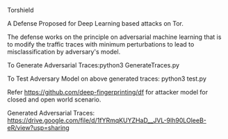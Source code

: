 Torshield

A Defense Proposed for Deep Learning based attacks on Tor.

The defense works on the principle on adversarial machine learning that is to modify the traffic traces with minimum perturbations to lead to misclassification by adversary's model.

To Generate Adversarial Traces:python3 GenerateTraces.py

To Test Adversary Model on above generated traces: python3 test.py

Refer https://github.com/deep-fingerprinting/df for attacker model for closed and open world scenario.

Generated Adversarial Traces: https://drive.google.com/file/d/1fYRmqKUYZHaD__JVL-9lh90LOleeB-eR/view?usp=sharing
